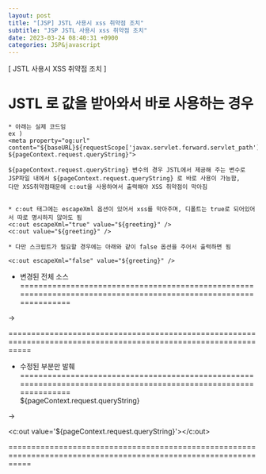 ```yaml
---  
layout: post  
title: "[JSP] JSTL 사용시 xss 취약점 조치"  
subtitle: "JSP JSTL 사용시 xss 취약점 조치"  
date: 2023-03-24 08:40:31 +0900  
categories: JSP&javascript  
---  
```

[ JSTL 사용시 XSS 취약점 조치 ]  
  
  
# JSTL 로 값을 받아와서 바로 사용하는 경우  
  
	* 아래는 실제 코드임  
	ex )  
	<meta property="og:url" content="${baseURL}${requestScope['javax.servlet.forward.servlet_path']}?${pageContext.request.queryString}">  
  
	${pageContext.request.queryString} 변수의 경우 JSTL에서 제공해 주는 변수로  
	JSP파일 내에서 ${pageContext.request.queryString} 로 바로 사용이 가능함,  
	다만 XSS취약점때문에 c:out을 사용하여서 출력해야 XSS 취약점이 막아짐  
  
	  
	* c:out 태그에는 escapeXml 옵션이 있어서 xss를 막아주며, 디폴트는 true로 되어있어서 따로 명시하지 않아도 됨  
	<c:out escapeXml="true" value="${greeting}" />  
	<c:out value="${greeting}" />  
  
	* 다만 스크립트가 필요할 경우에는 아래와 같이 false 옵션을 주어서 출력하면 됨  
  
	<c:out escapeXml="false" value="${greeting}" />  
  
	  
  
  
* 변경된 전체 소스  
=================================================================================================================  
<meta property="og:url" content="${baseURL}${requestScope['javax.servlet.forward.servlet_path']}?${pageContext.request.queryString}">  
  
->  
  
<meta property="og:url" content="${baseURL}${requestScope['javax.servlet.forward.servlet_path']}?<c:out value='${pageContext.request.queryString}'></c:out>">  
=================================================================================================================  
  
* 수정된 부분만 발췌  
=================================================================================================================  
${pageContext.request.queryString}  
  
->  
  
<c:out value='${pageContext.request.queryString}'></c:out>  
  
=================================================================================================================  
  
  
  
                                                                                                                                                                                                                                                                                                                                                                                                                                                                                                                                                                                                                                                                                                                                                                                                                                                                                                                                                                                                                                                                                                                                                                                                                                                                                                                                                                                                                                                                                                                                                                                                               
